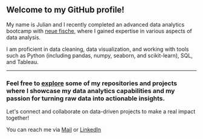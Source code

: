 ## Welcome to my GitHub profile! ##
My name is Julian and I recently completed an advanced data analytics bootcamp with [neue fische](https://www.neuefische.de/), where I gained expertise in various aspects of data analysis. 

I am proficient in data cleaning, data visualization, and working with tools such as Python (including pandas, numpy, seaborn, and scikit-learn), SQL, and Tableau.

---

### Feel free to [explore](https://github.com/Jappler85/my_projects) some of my repositories and projects where I showcase my data analytics capabilities and my passion for turning raw data into actionable insights. 

Let's connect and collaborate on data-driven projects to make a real impact together!

You can reach me via [Mail](mailto:jappler85@googlemail.com) or [LinkedIn](https://www.linkedin.com/in/julianappler/)
